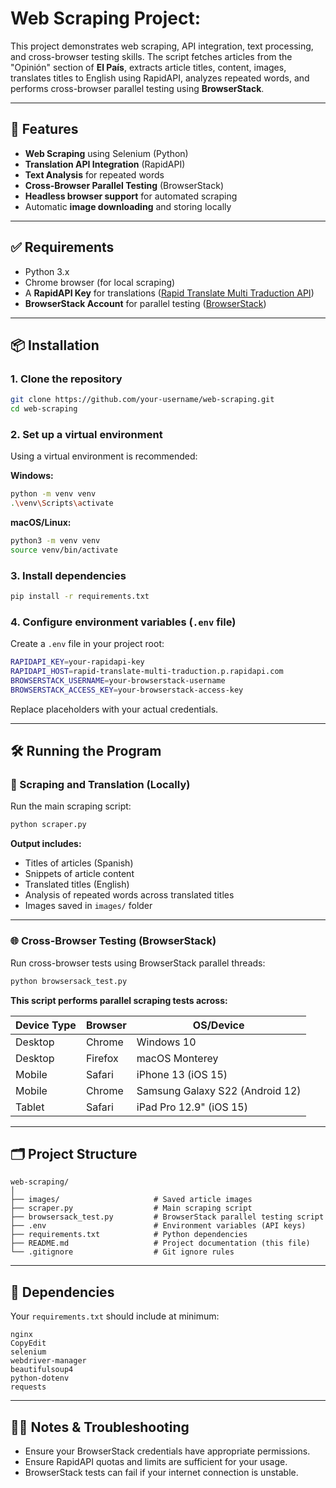 
# Web Scraping Project:


This project demonstrates web scraping, API integration, text processing, and cross-browser testing skills. The script fetches articles from the "Opinión" section of **El País**, extracts article titles, content, images, translates titles to English using RapidAPI, analyzes repeated words, and performs cross-browser parallel testing using **BrowserStack**.

---

## 🚀 Features

- **Web Scraping** using Selenium (Python)
- **Translation API Integration** (RapidAPI)
- **Text Analysis** for repeated words
- **Cross-Browser Parallel Testing** (BrowserStack)
- **Headless browser support** for automated scraping
- Automatic **image downloading** and storing locally

---

## ✅ Requirements

- Python 3.x
- Chrome browser (for local scraping)
- A **RapidAPI Key** for translations ([Rapid Translate Multi Traduction API](https://rapidapi.com/))
- **BrowserStack Account** for parallel testing ([BrowserStack](https://www.browserstack.com/))

---

## 📦 Installation

### 1. Clone the repository

```bash
git clone https://github.com/your-username/web-scraping.git
cd web-scraping

```

### 2. Set up a virtual environment

Using a virtual environment is recommended:

**Windows:**

```bash
python -m venv venv
.\venv\Scripts\activate

```

**macOS/Linux:**

```bash
python3 -m venv venv
source venv/bin/activate

```

### 3. Install dependencies

```bash
pip install -r requirements.txt

```

### 4. Configure environment variables (`.env` file)

Create a `.env` file in your project root:

```bash
RAPIDAPI_KEY=your-rapidapi-key
RAPIDAPI_HOST=rapid-translate-multi-traduction.p.rapidapi.com
BROWSERSTACK_USERNAME=your-browserstack-username
BROWSERSTACK_ACCESS_KEY=your-browserstack-access-key

```

Replace placeholders with your actual credentials.

---

## 🛠️ Running the Program

### 🔸 Scraping and Translation (Locally)

Run the main scraping script:

```bash
python scraper.py

```

**Output includes:**

- Titles of articles (Spanish)
- Snippets of article content
- Translated titles (English)
- Analysis of repeated words across translated titles
- Images saved in `images/` folder

---

### 🌐 Cross-Browser Testing (BrowserStack)

Run cross-browser tests using BrowserStack parallel threads:

```bash
python browsersack_test.py

```

**This script performs parallel scraping tests across:**

| Device Type | Browser | OS/Device |
| --- | --- | --- |
| Desktop | Chrome | Windows 10 |
| Desktop | Firefox | macOS Monterey |
| Mobile | Safari | iPhone 13 (iOS 15) |
| Mobile | Chrome | Samsung Galaxy S22 (Android 12) |
| Tablet | Safari | iPad Pro 12.9" (iOS 15) |

---

## 🗂️ Project Structure

```
web-scraping/
│
├── images/                     # Saved article images
├── scraper.py                  # Main scraping script
├── browsersack_test.py         # BrowserStack parallel testing script
├── .env                        # Environment variables (API keys)
├── requirements.txt            # Python dependencies
├── README.md                   # Project documentation (this file)
└── .gitignore                  # Git ignore rules

```

---

## 📌 Dependencies

Your `requirements.txt` should include at minimum:

```
nginx
CopyEdit
selenium
webdriver-manager
beautifulsoup4
python-dotenv
requests

```

---

## 🧑‍💻 Notes & Troubleshooting

- Ensure your BrowserStack credentials have appropriate permissions.
- Ensure RapidAPI quotas and limits are sufficient for your usage.
- BrowserStack tests can fail if your internet connection is unstable.
